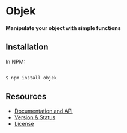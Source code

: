 # Objek

#### Manipulate your object with simple functions

## Installation

In NPM:

```bash

$ npm install objek

```

## Resources

- [Documentation and API](/API.md)
- [Version & Status](/CHANGELOG.md)
- [License](/LICENSE.md)
